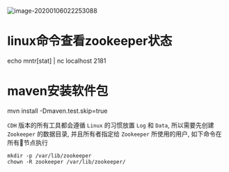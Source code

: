 

![image-20200106022253088](C:\Users\app\AppData\Roaming\Typora\typora-user-images\image-20200106022253088.png)





# linux命令查看zookeeper状态

echo mntr[stat] | nc localhost 2181



# maven安装软件包

mvn install -Dmaven.test.skip=true





`CDH` 版本的所有工具都会遵循 `Linux` 的习惯放置 `Log` 和 `Data`, 所以需要先创建 `Zookeeper` 的数据目录, 并且所有者指定给 `Zookeeper` 所使用的用户, 如下命令在所有节点执行

```text
mkdir -p /var/lib/zookeeper
chown -R zookeeper /var/lib/zookeeper/
```



